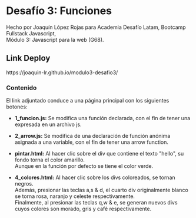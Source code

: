 <h1>Desafío 3: Funciones</h1>
<p>Hecho por Joaquín López Rojas para Academia Desafío Latam, Bootcamp Fullstack Javascript,<br>Módulo 3: Javascript para la web (G68).</p>

<h2>Link Deploy</h2>
<p>https://joaquin-lr.github.io/modulo3-desafio3/</p>

<h3>Contenido</h3>
<p>El link adjuntado conduce a una página principal con los siguientes botones:</p>
<ul>
  <li><p><b>1_funcion.js:</b> Se modifica una función declarada, con el fin de tener una expresada en un archivo js.</p></li>
  <li><p><b>2_arrow.js:</b> Se modifica de una declaración de función anónima asignada a una variable, con el fin de tener una arrow function.</p></li>
  <li><p><b>pintar.html:</b> Al hacer clic sobre el div que contiene el texto "hello", su fondo torna el color amarillo. <br>Aunque en la función por defecto se tiene el color verde.</p></li>
  <li><p><b>4_colores.html:</b> Al hacer clic sobre los divs coloreados, se tornan negros. <br>Además, presionar las teclas a,s & d, el cuarto div originalmente blanco se torna rosa, naranjo y celeste respectivamente. <br>Finalmente, al presionar las teclas q,w & e, se generan nuevos divs cuyos colores son morado, gris y café respectivamente.</p></li>
</ul>
